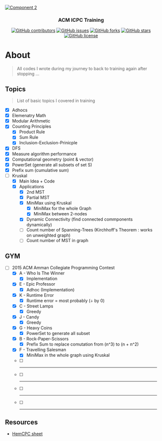 <p align="center">
  <a href="https://github.com/AbdallahHemdan/CP__Training" rel="noopener">
    
  ![Component 2](https://user-images.githubusercontent.com/40190772/87728748-033bf580-c7c4-11ea-8556-de70424932e3.png)
  
  </a>
</p>

<h3 align="center">ACM ICPC Training</h3>
<div align="center">

[![GitHub contributors](https://img.shields.io/github/contributors/AbdallahHemdan/CP__Training)](https://github.com/AbdallahHemdan/CP__Training/contributors)
[![GitHub issues](https://img.shields.io/github/issues/AbdallahHemdan/CP__Training)](https://github.com/AbdallahHemdan/CP__Training/issues)
[![GitHub forks](https://img.shields.io/github/forks/AbdallahHemdan/CP__Training)](https://github.com/AbdallahHemdan/CP__Training/network)
[![GitHub stars](https://img.shields.io/github/stars/AbdallahHemdan/CP__Training)](https://github.com/AbdallahHemdan/CP__Training/stargazers)
[![GitHub license](https://img.shields.io/github/license/AbdallahHemdan/CP__Training)](https://github.com/AbdallahHemdan/CP__Training/blob/master/LICENSE)


</div>


# About
> All codes I wrote during my journey to back to training again after stopping ...


## Topics 
> List of basic topics I covered in training

- [x] Adhocs
- [x] Elemenatry Math
- [x] Modular Arithmetic
- [x] Counting Principles
  - [x] Product Rule
  - [x] Sum Rule
  - [x] Inclusion-Exclusion-Prinicple
- [x] DFS
- [x] Measure algorithm performance
- [x] Computational geometry (point & vector)
- [x] PowerSet (generate all subsets of set S)
- [x] Prefix sum (cumulative sum)
- [ ] Kruskal
  - [x] Main Idea + Code
  - [x] Applications
      - [x] 2nd MST
      - [x] Partial MST
      - [x] MiniMax using Kruskal
        - [x] MiniMax for the whole Graph
        - [x] MiniMax between 2-nodes
      - [x] Dynamic Connectivity (find connected commponents dynamically)
      - [ ] Count number of Spanning-Trees (Kirchhoff's Theorem : works on unweighted graph)
      - [ ] Count number of MST in graph

## GYM

- [ ] 2015 ACM Amman Collegiate Programming Contest
  - [x] A - Who Is The Winner
    - [x] Implementation
  - [x] E - Epic Professor
    - [x] Adhoc (Implementation)
  - [x] K - Runtime Error
    - [x] Runtime error = most probably (÷ by 0)
  - [x] C - Street Lamps
    - [x] Greedy
  - [x] J - Candy
    - [x] Greedy 
  - [x] G - Heavy Coins
    - [x] PowerSet to generate all subset
  - [x] B - Rock-Paper-Scissors	
    - [x] Prefix Sum to replace comutation from (n^3) to (n + n^2)
  - [x] F - Travelling Salesman
    - [x] MiniMax in the whole graph using Kruskal
  - [ ] -----
  - [ ] -----
  - [ ] -----
  - [ ] -----
  
## Resources
- [HemCPC sheet](https://docs.google.com/spreadsheets/d/1FmiQ8iC8-Lsmz7wBvX2uqTDpqkmHOrSBMumYh2et0ZY/edit#gid=1160016643)
